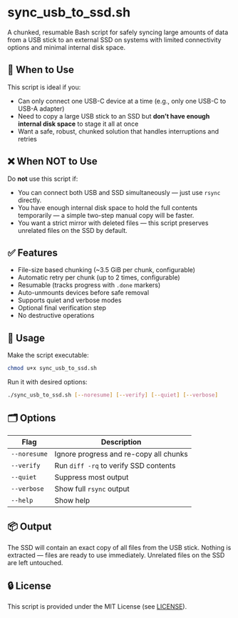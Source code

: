 # sync_usb_to_ssd.sh

A chunked, resumable Bash script for safely syncing large amounts of data from a USB stick to an external SSD on systems with limited connectivity options and minimal internal disk space.

## 🧠 When to Use

This script is ideal if you:
- Can only connect one USB-C device at a time (e.g., only one USB-C to USB-A adapter)
- Need to copy a large USB stick to an SSD but **don’t have enough internal disk space** to stage it all at once
- Want a safe, robust, chunked solution that handles interruptions and retries

## ❌ When NOT to Use

Do **not** use this script if:
- You can connect both USB and SSD simultaneously — just use `rsync` directly.
- You have enough internal disk space to hold the full contents temporarily — a simple two-step manual copy will be faster.
- You want a strict mirror with deleted files — this script preserves unrelated files on the SSD by default.

## ✅ Features

- File-size based chunking (~3.5 GiB per chunk, configurable)
- Automatic retry per chunk (up to 2 times, configurable)
- Resumable (tracks progress with `.done` markers)
- Auto-unmounts devices before safe removal
- Supports quiet and verbose modes
- Optional final verification step
- No destructive operations

## 🔧 Usage

Make the script executable:

```bash
chmod u+x sync_usb_to_ssd.sh
```

Run it with desired options:

```bash
./sync_usb_to_ssd.sh [--noresume] [--verify] [--quiet] [--verbose]
```

## 🗂 Options

| Flag         | Description                                       |
|--------------|---------------------------------------------------|
| `--noresume` | Ignore progress and re-copy all chunks            |
| `--verify`   | Run `diff -rq` to verify SSD contents             |
| `--quiet`    | Suppress most output                              |
| `--verbose`  | Show full `rsync` output                          |
| `--help`     | Show help                                         |

## 📦 Output

The SSD will contain an exact copy of all files from the USB stick. Nothing is extracted — files are ready to use immediately. Unrelated files on the SSD are left untouched.

## 🔒 License

This script is provided under the MIT License (see [LICENSE](./LICENSE)).

